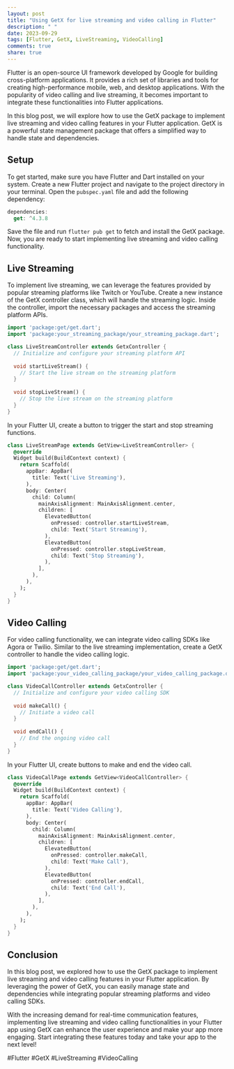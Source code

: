 ```yaml
---
layout: post
title: "Using GetX for live streaming and video calling in Flutter"
description: " "
date: 2023-09-29
tags: [Flutter, GetX, LiveStreaming, VideoCalling]
comments: true
share: true
---
```


Flutter is an open-source UI framework developed by Google for building cross-platform applications. It provides a rich set of libraries and tools for creating high-performance mobile, web, and desktop applications. With the popularity of video calling and live streaming, it becomes important to integrate these functionalities into Flutter applications.

In this blog post, we will explore how to use the GetX package to implement live streaming and video calling features in your Flutter application. GetX is a powerful state management package that offers a simplified way to handle state and dependencies.

## Setup

To get started, make sure you have Flutter and Dart installed on your system. Create a new Flutter project and navigate to the project directory in your terminal. Open the `pubspec.yaml` file and add the following dependency:

```dart
dependencies:
  get: ^4.3.8
```

Save the file and run `flutter pub get` to fetch and install the GetX package. Now, you are ready to start implementing live streaming and video calling functionality.

## Live Streaming

To implement live streaming, we can leverage the features provided by popular streaming platforms like Twitch or YouTube. Create a new instance of the GetX controller class, which will handle the streaming logic. Inside the controller, import the necessary packages and access the streaming platform APIs.

```dart
import 'package:get/get.dart';
import 'package:your_streaming_package/your_streaming_package.dart';

class LiveStreamController extends GetxController {
  // Initialize and configure your streaming platform API
  
  void startLiveStream() {
    // Start the live stream on the streaming platform
  }
  
  void stopLiveStream() {
    // Stop the live stream on the streaming platform
  }
}
```

In your Flutter UI, create a button to trigger the start and stop streaming functions.

```dart
class LiveStreamPage extends GetView<LiveStreamController> {
  @override
  Widget build(BuildContext context) {
    return Scaffold(
      appBar: AppBar(
        title: Text('Live Streaming'),
      ),
      body: Center(
        child: Column(
          mainAxisAlignment: MainAxisAlignment.center,
          children: [
            ElevatedButton(
              onPressed: controller.startLiveStream,
              child: Text('Start Streaming'),
            ),
            ElevatedButton(
              onPressed: controller.stopLiveStream,
              child: Text('Stop Streaming'),
            ),
          ],
        ),
      ),
    );
  }
}
```

## Video Calling

For video calling functionality, we can integrate video calling SDKs like Agora or Twilio. Similar to the live streaming implementation, create a GetX controller to handle the video calling logic.

```dart
import 'package:get/get.dart';
import 'package:your_video_calling_package/your_video_calling_package.dart';

class VideoCallController extends GetxController {
  // Initialize and configure your video calling SDK
  
  void makeCall() {
    // Initiate a video call
  }
  
  void endCall() {
    // End the ongoing video call
  }
}
```

In your Flutter UI, create buttons to make and end the video call.

```dart
class VideoCallPage extends GetView<VideoCallController> {
  @override
  Widget build(BuildContext context) {
    return Scaffold(
      appBar: AppBar(
        title: Text('Video Calling'),
      ),
      body: Center(
        child: Column(
          mainAxisAlignment: MainAxisAlignment.center,
          children: [
            ElevatedButton(
              onPressed: controller.makeCall,
              child: Text('Make Call'),
            ),
            ElevatedButton(
              onPressed: controller.endCall,
              child: Text('End Call'),
            ),
          ],
        ),
      ),
    );
  }
}
```

## Conclusion

In this blog post, we explored how to use the GetX package to implement live streaming and video calling features in your Flutter application. By leveraging the power of GetX, you can easily manage state and dependencies while integrating popular streaming platforms and video calling SDKs.

With the increasing demand for real-time communication features, implementing live streaming and video calling functionalities in your Flutter app using GetX can enhance the user experience and make your app more engaging. Start integrating these features today and take your app to the next level!

#Flutter #GetX #LiveStreaming #VideoCalling